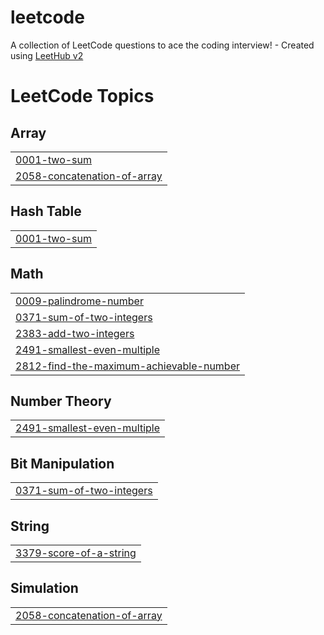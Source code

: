 # leetcode
A collection of LeetCode questions to ace the coding interview! - Created using [LeetHub v2](https://github.com/arunbhardwaj/LeetHub-2.0)

<!---LeetCode Topics Start-->
# LeetCode Topics
## Array
|  |
| ------- |
| [0001-two-sum](https://github.com/aby6249/leetcode/tree/master/0001-two-sum) |
| [2058-concatenation-of-array](https://github.com/aby6249/leetcode/tree/master/2058-concatenation-of-array) |
## Hash Table
|  |
| ------- |
| [0001-two-sum](https://github.com/aby6249/leetcode/tree/master/0001-two-sum) |
## Math
|  |
| ------- |
| [0009-palindrome-number](https://github.com/aby6249/leetcode/tree/master/0009-palindrome-number) |
| [0371-sum-of-two-integers](https://github.com/aby6249/leetcode/tree/master/0371-sum-of-two-integers) |
| [2383-add-two-integers](https://github.com/aby6249/leetcode/tree/master/2383-add-two-integers) |
| [2491-smallest-even-multiple](https://github.com/aby6249/leetcode/tree/master/2491-smallest-even-multiple) |
| [2812-find-the-maximum-achievable-number](https://github.com/aby6249/leetcode/tree/master/2812-find-the-maximum-achievable-number) |
## Number Theory
|  |
| ------- |
| [2491-smallest-even-multiple](https://github.com/aby6249/leetcode/tree/master/2491-smallest-even-multiple) |
## Bit Manipulation
|  |
| ------- |
| [0371-sum-of-two-integers](https://github.com/aby6249/leetcode/tree/master/0371-sum-of-two-integers) |
## String
|  |
| ------- |
| [3379-score-of-a-string](https://github.com/aby6249/leetcode/tree/master/3379-score-of-a-string) |
## Simulation
|  |
| ------- |
| [2058-concatenation-of-array](https://github.com/aby6249/leetcode/tree/master/2058-concatenation-of-array) |
<!---LeetCode Topics End-->